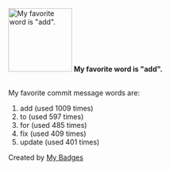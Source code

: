 <img src="https://github.com/my-badges/my-badges/blob/master/src/all-badges/favorite-word/favorite-word.png?raw=true" alt="My favorite word is &quot;add&quot;." title="My favorite word is &quot;add&quot;." width="128">
<strong>My favorite word is &quot;add&quot;.</strong>
<br><br>

My favorite commit message words are:

1. add (used 1009 times)
2. to (used 597 times)
3. for (used 485 times)
4. fix (used 409 times)
5. update (used 401 times)


Created by <a href="https://github.com/my-badges/my-badges">My Badges</a>